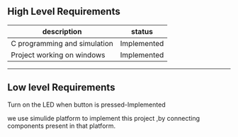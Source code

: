 High Level Requirements
-------------------------------------
| description   | status|
| ------------- | ------------- |
| C programming and simulation  | Implemented  |
|Project working on windows     | Implemented  |

______________________________________________________________________
Low level Requirements
----------------------------------------------
Turn on the LED when button is pressed-Implemented 

we use simulide platform to implement this project ,by connecting components present in that platform.


	

